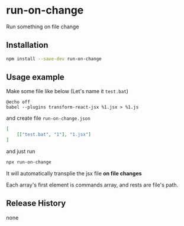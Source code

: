 # run-on-change
Run something on file change



## Installation

```bash
npm install --save-dev run-on-change
```



## Usage example

Make some file like below (Let's name it `test.bat`)

```shell
@echo off
babel --plugins transform-react-jsx %1.jsx > %1.js
```

and create file `run-on-change.json`

```json
[
	[["test.bat", "1"], "1.jsx"]
]
```

and just run

```bash
npx run-on-change
```

It will automatically transplie the jsx file **on file changes**

Each array's first element is commands array, and rests are file's path.



## Release History

none

